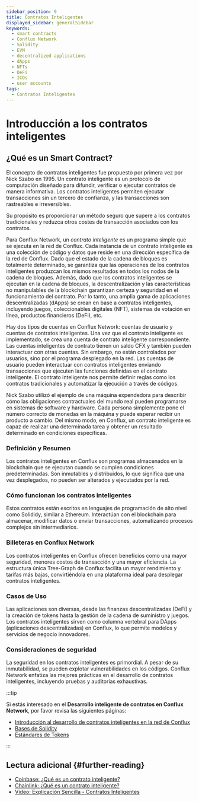 ```yaml
---
sidebar_position: 9
title: Contratos Inteligentes
displayed_sidebar: generalSidebar
keywords:
  - smart contracts
  - Conflux Network
  - Solidity
  - EVM
  - decentralized applications
  - dApps
  - NFTs
  - DeFi
  - ICOs
  - user accounts
tags:
  - Contratos Inteligentes
---
```


# Introducción a los contratos inteligentes

## ¿Qué es un Smart Contract?

El concepto de contratos inteligentes fue propuesto por primera vez por Nick Szabo en 1995. Un contrato inteligente es un protocolo de computación diseñado para difundir, verificar o ejecutar contratos de manera informativa. Los contratos inteligentes permiten ejecutar transacciones sin un tercero de confianza, y las transacciones son rastreables e irreversibles.

Su propósito es proporcionar un método seguro que supere a los contratos tradicionales y reduzca otros costes de transacción asociados con los contratos.

Para Conflux Network, un *contrato inteligente* es un programa simple que se ejecuta en la red de Conflux. Cada instancia de un contrato inteligente es una colección de código y datos que reside en una dirección específica de la red de Conflux. Dado que el estado de la cadena de bloques es totalmente determinado, se garantiza que las operaciones de los contratos inteligentes produzcan los mismos resultados en todos los nodos de la cadena de bloques. Además, dado que los contratos inteligentes se ejecutan en la cadena de bloques, la descentralización y las características no manipulables de la blockchain garantizan certeza y seguridad en el funcionamiento del contrato. Por lo tanto, una amplia gama de aplicaciones descentralizadas (dApps) se crean en base a contratos inteligentes, incluyendo juegos, coleccionables digitales (NFT), sistemas de votación en línea, productos financieros (DeFi), etc.

Hay dos tipos de cuentas en Conflux Network: cuentas de usuario y cuentas de contratos inteligentes. Una vez que el contrato inteligente es implementado, se crea una cuenta de contrato inteligente correspondiente. Las cuentas inteligentes de contrato tienen un saldo CFX y también pueden interactuar con otras cuentas. Sin embargo, no están controlados por usuarios, sino por el programa desplegado en la red. Las cuentas de usuario pueden interactuar con contratos inteligentes enviando transacciones que ejecuten las funciones definidas en el contrato inteligente. El contrato inteligente nos permite definir reglas como los contratos tradicionales y automatizar la ejecución a través de códigos.

Nick Szabo utilizó el ejemplo de una máquina expendedora para describir cómo las obligaciones contractuales del mundo real pueden programarse en sistemas de software y hardware. Cada persona simplemente pone el número correcto de monedas en la máquina y puede esperar recibir un producto a cambio. Del mismo modo, en Conflux, un contrato inteligente es capaz de realizar una determinada tarea y obtener un resultado determinado en condiciones específicas.

### Definición y Resumen
Los contratos inteligentes en Conflux son programas almacenados en la blockchain que se ejecutan cuando se cumplen condiciones predeterminadas. Son inmutables y distribuidos, lo que significa que una vez desplegados, no pueden ser alterados y ejecutados por la red.

### Cómo funcionan los contratos inteligentes
Estos contratos están escritos en lenguajes de programación de alto nivel como Solididy, similar a Ethereum. Interactúan con el blockchain para almacenar, modificar datos o enviar transacciones, automatizando procesos complejos sin intermediarios.

### Billeteras en Conflux Network
Los contratos inteligentes en Conflux ofrecen beneficios como una mayor seguridad, menores costos de transacción y una mayor eficiencia. La estructura única Tree-Graph de Conflux facilita un mayor rendimiento y tarifas más bajas, convirtiéndola en una plataforma ideal para desplegar contratos inteligentes.

### Casos de Uso
Las aplicaciones son diversas, desde las finanzas descentralizadas (DeFi) y la creación de tokens hasta la gestión de la cadena de suministro y juegos. Los contratos inteligentes sirven como columna vertebral para DApps (aplicaciones descentralizadas) en Conflux, lo que permite modelos y servicios de negocio innovadores.

### Consideraciones de seguridad
La seguridad en los contratos inteligentes es primordial. A pesar de su inmutabilidad, se pueden explotar vulnerabilidades en los códigos. Conflux Network enfatiza las mejores prácticas en el desarrollo de contratos inteligentes, incluyendo pruebas y auditorías exhaustivas.

:::tip

Si estás interesado en el **Desarrollo inteligente de contratos en Conflux Network**, por favor revisa las siguientes páginas:

- [Introducción al desarrollo de contratos inteligentes en la red de Conflux](../build/smart-contracts/introduction-to-smart-contracts.md)
- [Bases de Solidity](../build/smart-contracts/solidity-basics.md)
- [Estándares de Tokens](../build/smart-contracts/token-standards.md)

:::

## Lectura adicional {#further-reading}

- [Coinbase: ¿Qué es un contrato inteligente?](https://www.coinbase.com/learn/crypto-basics/what-is-a-smart-contract)
- [Chainlink: ¿Qué es un contrato inteligente?](https://chain.link/education/smart-contracts)
- [Video: Explicación Sencilla - Contratos Inteligentes](https://youtu.be/ZE2HxTmxfrI)